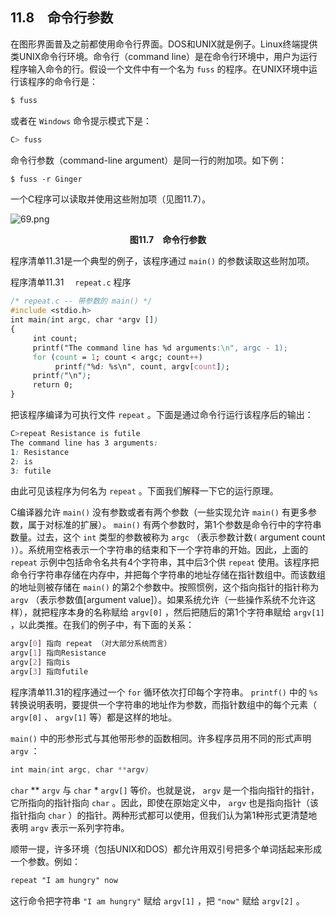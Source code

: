## 11.8　命令行参数

在图形界面普及之前都使用命令行界面。DOS和UNIX就是例子。Linux终端提供类UNIX命令行环境。命令行（command line）是在命令行环境中，用户为运行程序输入命令的行。假设一个文件中有一个名为 `fuss` 的程序。在UNIX环境中运行该程序的命令行是：

```css
$ fuss
```

或者在 `Windows` 命令提示模式下是：

```css
C> fuss
```

命令行参数（command-line argument）是同一行的附加项。如下例：

```css
$ fuss -r Ginger
```

一个C程序可以读取并使用这些附加项（见图11.7）。

![69.png](./images/69.png)
<center class="my_markdown"><b class="my_markdown">图11.7　命令行参数</b></center>

程序清单11.31是一个典型的例子，该程序通过 `main()` 的参数读取这些附加项。

程序清单11.31　 `repeat.c` 程序

```css
/* repeat.c -- 带参数的 main() */
#include <stdio.h>
int main(int argc, char *argv [])
{
     int count;
     printf("The command line has %d arguments:\n", argc - 1);
     for (count = 1; count < argc; count++)
          printf("%d: %s\n", count, argv[count]);
     printf("\n");
     return 0;
}
```

把该程序编译为可执行文件 `repeat` 。下面是通过命令行运行该程序后的输出：

```css
C>repeat Resistance is futile
The command line has 3 arguments:
1: Resistance
2: is
3: futile

```

由此可见该程序为何名为 `repeat` 。下面我们解释一下它的运行原理。

C编译器允许 `main()` 没有参数或者有两个参数（一些实现允许 `main()` 有更多参数，属于对标准的扩展）。 `main()` 有两个参数时，第1个参数是命令行中的字符串数量。过去，这个 `int` 类型的参数被称为 `argc` （表示参数计数`(` argument count `)`）。系统用空格表示一个字符串的结束和下一个字符串的开始。因此，上面的 `repeat` 示例中包括命令名共有4个字符串，其中后3个供 `repeat` 使用。该程序把命令行字符串存储在内存中，并把每个字符串的地址存储在指针数组中。而该数组的地址则被存储在 `main()` 的第2个参数中。按照惯例，这个指向指针的指针称为 `argv` （表示参数值[argument value]）。如果系统允许（一些操作系统不允许这样），就把程序本身的名称赋给 `argv[0]` ，然后把随后的第1个字符串赋给 `argv[1]` ，以此类推。在我们的例子中，有下面的关系：

```css
argv[0] 指向 repeat （对大部分系统而言）
argv[1] 指向Resistance
argv[2] 指向is
argv[3] 指向futile
```

程序清单11.31的程序通过一个 `for` 循环依次打印每个字符串。 `printf()` 中的 `%s` 转换说明表明，要提供一个字符串的地址作为参数，而指针数组中的每个元素（ `argv[0]` 、 `argv[1]` 等）都是这样的地址。

`main()` 中的形参形式与其他带形参的函数相同。许多程序员用不同的形式声明 `argv` ：

```css
int main(int argc, char **argv)
```

`char`  ** `argv` 与 `char`  * `argv[]` 等价。也就是说， `argv` 是一个指向指针的指针，它所指向的指针指向 `char` 。因此，即使在原始定义中， `argv` 也是指向指针（该指针指向 `char` ）的指针。两种形式都可以使用，但我们认为第1种形式更清楚地表明 `argv` 表示一系列字符串。

顺带一提，许多环境（包括UNIX和DOS）都允许用双引号把多个单词括起来形成一个参数。例如：

```css
repeat "I am hungry" now
```

这行命令把字符串 `"I am hungry"` 赋给 `argv[1]` ，把 `"now"` 赋给 `argv[2]` 。

